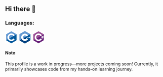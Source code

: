 ## Hi there 👋

<h3 align="left">Languages:</h3>
<p align="left"> <a rel="noreferrer"> <img src="https://raw.githubusercontent.com/devicons/devicon/master/icons/c/c-original.svg" alt="c" width="40" height="40"/> </a> <a rel="noreferrer"> <img src="https://raw.githubusercontent.com/devicons/devicon/master/icons/cplusplus/cplusplus-original.svg" alt="cplusplus" width="40" height="40"/> </a> <a href="" target="_blank" rel="noreferrer"> <img src="https://raw.githubusercontent.com/devicons/devicon/master/icons/csharp/csharp-original.svg" alt="csharp" width="40" height="40"/> </a> </p>

#### Note
This profile is a work in progress—more projects coming soon! Currently, it primarily showcases code from my hands-on learning journey.

<!--
**TDbuilds/TDbuilds** is a ✨ _special_ ✨ repository because its `README.md` (this file) appears on your GitHub profile.

![Your GitHub Stats](https://github-readme-stats.vercel.app/api?username=TDbuilds&show_icons=true&theme=dark&hide_border=true)
![Top Languages](https://github-readme-stats.vercel.app/api/top-langs/?username=TDbuilds&layout=compact&theme=dark&hide_border=true)

![Streak Stats](https://github-readme-streak-stats.herokuapp.com/?user=TDbuilds&theme=dark&hide_border=true&date_format=j%20M%5B%20Y%5D)

Here are some ideas to get you started:

- 🔭 I’m currently working on ...
- 🌱 I’m currently learning ...
- 👯 I’m looking to collaborate on ...
- 🤔 I’m looking for help with ...
- 💬 Ask me about ...
- 📫 How to reach me: ...
- 😄 Pronouns: ...
- ⚡ Fun fact: ...
-->
